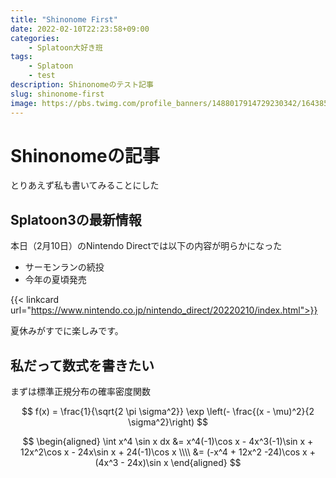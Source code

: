 ```yaml
---
title: "Shinonome First"
date: 2022-02-10T22:23:58+09:00
categories:
    - Splatoon大好き班
tags:
    - Splatoon
    - test
description: Shinonomeのテスト記事
slug: shinonome-first
image: https://pbs.twimg.com/profile_banners/1488017914729230342/1643852657/1500x500
---
```


# Shinonomeの記事

とりあえず私も書いてみることにした

## Splatoon3の最新情報

本日（2月10日）のNintendo Directでは以下の内容が明らかになった

* サーモンランの続投
* 今年の夏頃発売

{{< linkcard url="https://www.nintendo.co.jp/nintendo_direct/20220210/index.html">}}

夏休みがすでに楽しみです。

## 私だって数式を書きたい

まずは標準正規分布の確率密度関数

$$
f(x) = \frac{1}{\sqrt{2 \pi \sigma^2}} \exp \left(- \frac{(x - \mu)^2}{2 \sigma^2}\right)
$$

$$
\begin{aligned}
    \int x^4 \sin x dx &= x^4(-1)\cos x - 4x^3(-1)\sin x + 12x^2\cos x - 24x\sin x + 24(-1)\cos x \\\\
    &= (-x^4 + 12x^2 -24)\cos x + (4x^3 - 24x)\sin x
\end{aligned}
$$